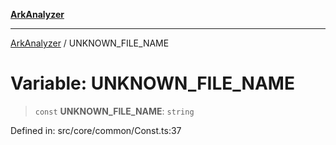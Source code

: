 [**ArkAnalyzer**](../README.md)

***

[ArkAnalyzer](../globals.md) / UNKNOWN\_FILE\_NAME

# Variable: UNKNOWN\_FILE\_NAME

> `const` **UNKNOWN\_FILE\_NAME**: `string`

Defined in: src/core/common/Const.ts:37
